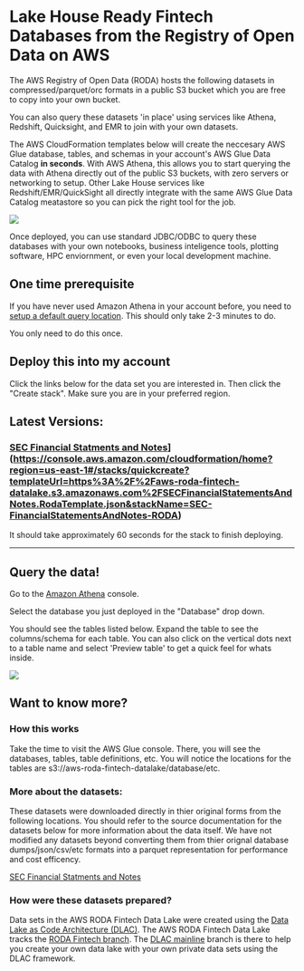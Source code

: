 # Lake House Ready Fintech Databases from the Registry of Open Data on AWS

The AWS Registry of Open Data (RODA) hosts the following datasets in compressed/parquet/orc formats in a public S3 bucket which you are free to copy into your own bucket.

You can also query these datasets 'in place' using services like Athena, Redshift, Quicksight, and EMR to join with your own datasets.

The AWS CloudFormation templates below will create the neccesary AWS Glue database, tables, and schemas in your account's AWS Glue Data Catalog **in seconds**. With AWS Athena, this allows you to start querying the data with Athena directly out of the public S3 buckets, with zero servers or networking to setup. Other Lake House services like Redshift/EMR/QuickSight all directly integrate with the same AWS Glue Data Catalog meatastore so you can pick the right tool for the job.

![](https://github.com/aws-samples/data-lake-as-code/raw/roda/docs/HowLakeHouseReadyDatasetsWork.png)

Once deployed, you can use standard JDBC/ODBC to query these databases with your own notebooks, business inteligence tools, plotting software, HPC enviornment, or even your local development machine. 

## One time prerequisite 

If you have never used Amazon Athena in your account before, you need to [setup a default query location](https://docs.aws.amazon.com/athena/latest/ug/querying.html#query-results-specify-location-console). This should only take 2-3 minutes to do.

You only need to do this once. 

## Deploy this into my account

Click the links below for the data set you are interested in. Then click the "Create stack". Make sure you are in your preferred region. 


## Latest Versions:

### [SEC Financial Statments and Notes](https://s3.amazonaws.com/cloudformation-examples/cloudformation-launch-stack.png)](https://console.aws.amazon.com/cloudformation/home?region=us-east-1#/stacks/quickcreate?templateUrl=https%3A%2F%2Faws-roda-fintech-datalake.s3.amazonaws.com%2FSECFinancialStatementsAndNotes.RodaTemplate.json&stackName=SEC-FinancialStatementsAndNotes-RODA) 


It should take approximately 60 seconds for the stack to finish deploying.

---

## Query the data!

Go to the [Amazon Athena](https://console.aws.amazon.com/athena/home?force#query) console.

Select the database you just deployed in the "Database" drop down.

You should see the tables listed below. Expand the table to see the columns/schema for each table. You can also click on the vertical dots next to a table name and select 'Preview table' to get a quick feel for whats inside.

![](http://devspacepaul.s3.us-west-2.amazonaws.com/dlac/runquery.png)


## Want to know more?

### How this works
Take the time to visit the AWS Glue console. There, you will see the databases, tables, table definitions, etc. You will notice the locations for the tables are s3://aws-roda-fintech-datalake/database/etc. 

### More about the datasets:

These datasets were downloaded directly in thier original forms from the following locations. You should refer to the source documentation for the datasets below for more information about the data itself. We have not modified any datasets beyond converting them from thier orignal database dumps/json/csv/etc formats into a parquet representation for performance and cost efficency. 

[SEC Financial Statments and Notes](https://www.sec.gov/files/aqfsn_1.pdf)

### How were these datasets prepared?

Data sets in the AWS RODA Fintech Data Lake were created using the [Data Lake as Code Architecture (DLAC)](https://github.com/aws-samples/data-lake-as-code). The AWS RODA Fintech Data Lake tracks the [RODA Fintech branch](https://github.com/aws-samples/data-lake-as-code/tree/roda-fintech). The [DLAC mainline](https://github.com/aws-samples/data-lake-as-code/tree/mainline) branch is there to help you create your own data lake with your own private data sets using the DLAC framework.


